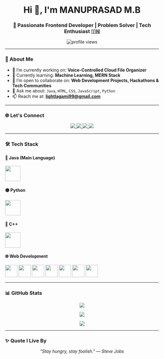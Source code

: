 <h1 align="center">Hi 👋, I'm MANUPRASAD M.B</h1>
<h3 align="center">🚀 Passionate Frontend Developer | Problem Solver | Tech Enthusiast 🇮🇳</h3>

<p align="center">
  <img src="https://komarev.com/ghpvc/?username=lightlagami&label=Profile%20Views&color=blueviolet&style=flat-square" alt="profile views" />
</p>

---

### 🧠 About Me

- 🔭 I’m currently working on: **Voice-Controlled Cloud File Organizer**
- 🌱 Currently learning: **Machine Learning, MERN Stack**
- 🤝 I’m open to collaborate on: **Web Development Projects, Hackathons & Tech Communities**
- 💬 Ask me about: `Java`, `HTML`, `CSS`, `JavaScript`, `Python`
- 📫 Reach me at: **lightlagami99@gmail.com**

---

### 🌐 Let's Connect

<p align="center">
  <a href="https://linkedin.com/in/manuprasadmbcse" target="_blank">
    <img src="https://img.shields.io/badge/LinkedIn-Connect-blue?style=for-the-badge&logo=linkedin" />
  </a>
  <a href="https://www.youtube.com/@rebuildingyourself" target="_blank">
    <img src="https://img.shields.io/badge/Youtube-Subscribe-red?style=for-the-badge&logo=youtube" />
  </a>
  <a href="https://www.hackerrank.com/manuprasadmb_cs1" target="_blank">
    <img src="https://img.shields.io/badge/Hackerrank-Practice-success?style=for-the-badge&logo=hackerrank" />
  </a>
  <a href="https://leetcode.com/light_lagami" target="_blank">
    <img src="https://img.shields.io/badge/LeetCode-Explore-orange?style=for-the-badge&logo=leetcode" />
  </a>
</p>

---

### 🛠️ Tech Stack

#### 🔴 Java (Main Language)
<img src="https://cdn.jsdelivr.net/gh/devicons/devicon/icons/java/java-original.svg" width="50" height="50"/>

#### 🟡 Python
<img src="https://cdn.jsdelivr.net/gh/devicons/devicon/icons/python/python-original.svg" width="50" height="50"/>

#### 🔵 C++
<img src="https://cdn.jsdelivr.net/gh/devicons/devicon/icons/cplusplus/cplusplus-original.svg" width="50" height="50"/>

#### 🌐 Web Development
<p>
  <img src="https://cdn.jsdelivr.net/gh/devicons/devicon/icons/html5/html5-original-wordmark.svg" width="40" height="40"/>
  <img src="https://cdn.jsdelivr.net/gh/devicons/devicon/icons/css3/css3-original-wordmark.svg" width="40" height="40"/>
  <img src="https://cdn.jsdelivr.net/gh/devicons/devicon/icons/javascript/javascript-original.svg" width="40" height="40"/>
  <img src="https://cdn.jsdelivr.net/gh/devicons/devicon/icons/react/react-original-wordmark.svg" width="40" height="40"/>
  <img src="https://cdn.jsdelivr.net/gh/devicons/devicon/icons/nodejs/nodejs-original-wordmark.svg" width="40" height="40"/>
  <img src="https://cdn.jsdelivr.net/gh/devicons/devicon/icons/express/express-original-wordmark.svg" width="40" height="40"/>
  <img src="https://cdn.jsdelivr.net/gh/devicons/devicon/icons/mysql/mysql-original-wordmark.svg" width="40" height="40"/>
</p>

---

### 📊 GitHub Stats

<p align="center">
  <img src="https://github-readme-stats.vercel.app/api?username=lightlagami&show_icons=true&theme=tokyonight&hide_border=false&title_color=ff6347&icon_color=ff6347" />
</p>

<p align="center">
  <img src="https://github-readme-streak-stats.herokuapp.com/?user=lightlagami&theme=tokyonight&hide_border=false&ring=ff6347&fire=ff6347&currStreakLabel=ff6347" />
</p>

<p align="center">
  <img src="https://github-readme-stats.vercel.app/api/top-langs/?username=lightlagami&layout=compact&theme=tokyonight&hide_border=false&title_color=ff6347" />
</p>

---

### ✨ Quote I Live By

<p align="center"><em>"Stay hungry, stay foolish." — Steve Jobs</em></p>

